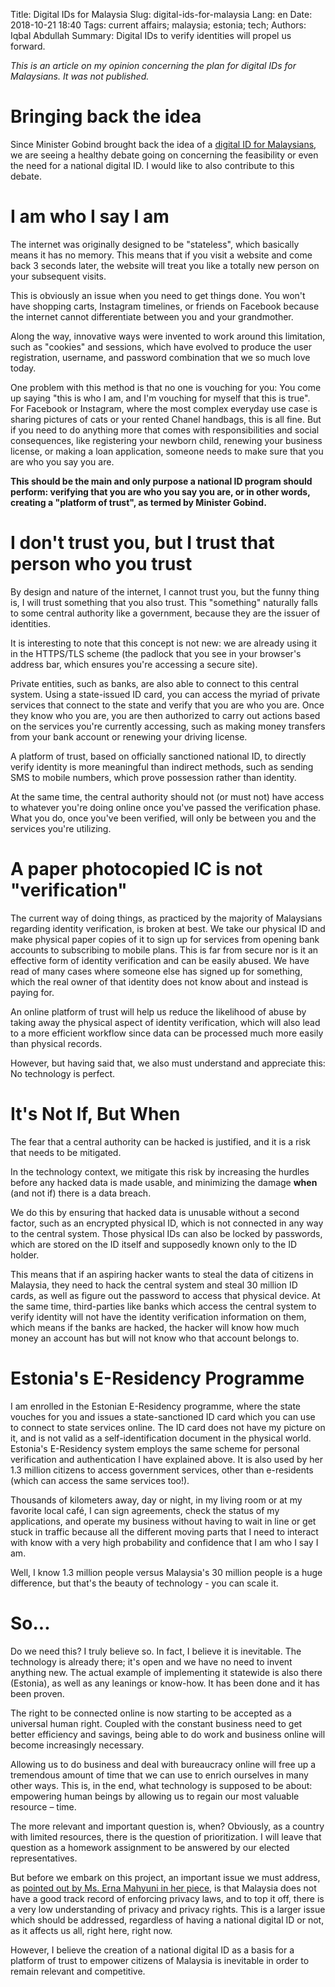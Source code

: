 Title: Digital IDs for Malaysia
Slug: digital-ids-for-malaysia
Lang: en
Date: 2018-10-21 18:40
Tags: current affairs; malaysia; estonia; tech;
Authors: Iqbal Abdullah
Summary: Digital IDs to verify identities will propel us forward.

<!-- EDPART -->

*This is an article on my opinion concerning the plan for digital IDs for Malaysians. It was not published.*

<!-- EDPART -->

# Bringing back the idea

Since Minister Gobind brought back the idea of a [digital ID for Malaysians](http://www.bernama.com/en/news.php?id=1651523), we are seeing a healthy debate going on concerning the feasibility or even the need for a national digital ID. I would like to also contribute to this debate.

<!-- EDPART -->

# I am who I say I am

The internet was originally designed to be "stateless", which basically means it has no memory. This means that if you visit a website and come back 3 seconds later, the website will treat you like a totally new person on your subsequent visits.

<!-- EDPART -->

This is obviously an issue when you need to get things done. You won't have shopping carts, Instagram timelines, or friends on Facebook because the internet cannot differentiate between you and your grandmother.

<!-- EDPART -->

Along the way, innovative ways were invented to work around this limitation, such as "cookies" and sessions, which have evolved to produce the user registration, username, and password combination that we so much love today.

<!-- EDPART -->

One problem with this method is that no one is vouching for you: You come up saying "this is who I am, and I'm vouching for myself that this is true". For Facebook or Instagram, where the most complex everyday use case is sharing pictures of cats or your rented Chanel handbags, this is all fine. But if you need to do anything more that comes with responsibilities and social consequences, like registering your newborn child, renewing your business license, or making a loan application, someone needs to make sure that you are who you say you are.

<!-- EDPART -->

**This should be the main and only purpose a national ID program should perform: verifying that you are who you say you are, or in other words, creating a "platform of trust", as termed by Minister Gobind.**

<!-- EDPART -->

# I don't trust you, but I trust that person who you trust

By design and nature of the internet, I cannot trust you, but the funny thing is, I will trust something that you also trust. This "something" naturally falls to some central authority like a government, because they are the issuer of identities.

<!-- EDPART -->

It is interesting to note that this concept is not new: we are already using it in the HTTPS/TLS scheme (the padlock that you see in your browser's address bar, which ensures you're accessing a secure site).

<!-- EDPART -->

Private entities, such as banks, are also able to connect to this central system. Using a state-issued ID card, you can access the myriad of private services that connect to the state and verify that you are who you are. Once they know who you are, you are then authorized to carry out actions based on the services you're currently accessing, such as making money transfers from your bank account or renewing your driving license.

<!-- EDPART -->

A platform of trust, based on officially sanctioned national ID, to directly verify identity is more meaningful than indirect methods, such as sending SMS to mobile numbers, which prove possession rather than identity.

<!-- EDPART -->

At the same time, the central authority should not (or must not) have access to whatever you're doing online once you've passed the verification phase. What you do, once you've been verified, will only be between you and the services you're utilizing.

<!-- EDPART -->

# A paper photocopied IC is not "verification"

The current way of doing things, as practiced by the majority of Malaysians regarding identity verification, is broken at best. We take our physical ID and make physical paper copies of it to sign up for services from opening bank accounts to subscribing to mobile plans. This is far from secure nor is it an effective form of identity verification and can be easily abused. We have read of many cases where someone else has signed up for something, which the real owner of that identity does not know about and instead is paying for.

<!-- EDPART -->

An online platform of trust will help us reduce the likelihood of abuse by taking away the physical aspect of identity verification, which will also lead to a more efficient workflow since data can be processed much more easily than physical records.

<!-- EDPART -->

However, but having said that, we also must understand and appreciate this: No technology is perfect.

<!-- EDPART -->

# It's Not If, But When

The fear that a central authority can be hacked is justified, and it is a risk that needs to be mitigated.

<!-- EDPART -->

In the technology context, we mitigate this risk by increasing the hurdles before any hacked data is made usable, and minimizing the damage **when** (and not if) there is a data breach.

<!-- EDPART -->

We do this by ensuring that hacked data is unusable without a second factor, such as an encrypted physical ID, which is not connected in any way to the central system. Those physical IDs can also be locked by passwords, which are stored on the ID itself and supposedly known only to the ID holder.

<!-- EDPART -->

This means that if an aspiring hacker wants to steal the data of citizens in Malaysia, they need to hack the central system and steal 30 million ID cards, as well as figure out the password to access that physical device. At the same time, third-parties like banks which access the central system to verify identity will not have the identity verification information on them, which means if the banks are hacked, the hacker will know how much money an account has but will not know who that account belongs to.

<!-- EDPART -->

# Estonia's E-Residency Programme

I am enrolled in the Estonian E-Residency programme, where the state vouches for you and issues a state-sanctioned ID card which you can use to connect to state services online. The ID card does not have my picture on it, and is not valid as a self-identification document in the physical world. Estonia's E-Residency system employs the same scheme for personal verification and authentication I have explained above. It is also used by her 1.3 million citizens to access government services, other than e-residents (which can access the same services too!).

<!-- EDPART -->

Thousands of kilometers away, day or night, in my living room or at my favorite local café, I can sign agreements, check the status of my applications, and operate my business without having to wait in line or get stuck in traffic because all the different moving parts that I need to interact with know with a very high probability and confidence that I am who I say I am.

<!-- EDPART -->

Well, I know 1.3 million people versus Malaysia's 30 million people is a huge difference, but that's the beauty of technology - you can scale it.

<!-- EDPART -->

# So...

Do we need this? I truly believe so. In fact, I believe it is inevitable. The technology is already there; it's open and we have no need to invent anything new. The actual example of implementing it statewide is also there (Estonia), as well as any leanings or know-how. It has been done and it has been proven.

<!-- EDPART -->

The right to be connected online is now starting to be accepted as a universal human right. Coupled with the constant business need to get better efficiency and savings, being able to do work and business online will become increasingly necessary.

<!-- EDPART -->

Allowing us to do business and deal with bureaucracy online will free up a tremendous amount of time that we can use to enrich ourselves in many other ways. This is, in the end, what technology is supposed to be about: empowering human beings by allowing us to regain our most valuable resource – time.

<!-- EDPART -->

The more relevant and important question is, when?
Obviously, as a country with limited resources, there is the question of prioritization. I will leave that question as a homework assignment to be answered by our elected representatives.

<!-- EDPART -->

But before we embark on this project, an important issue we must address, as [pointed out by Ms. Erna Mahyuni in her piece](https://www.malaymail.com/s/1683682/dear-politicians-digital-ids-are-a-terrible-idea), is that Malaysia does not have a good track record of enforcing privacy laws, and to top it off, there is a very low understanding of privacy and privacy rights. This is a larger issue which should be addressed, regardless of having a national digital ID or not, as it affects us all, right here, right now.

<!-- EDPART -->

However, I believe the creation of a national digital ID as a basis for a platform of trust to empower citizens of Malaysia is inevitable in order to remain relevant and competitive.
